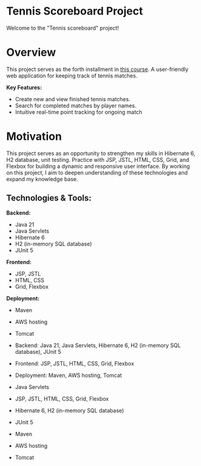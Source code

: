 # Tennis Scoreboard Project

Welcome to the "Tennis scoreboard" project!

# Overview

This project serves as the forth installment in
[this course](https://zhukovsd.github.io/java-backend-learning-course/Projects/TennisScoreboard/).
A user-friendly web application for keeping track of tennis matches. 

**Key Features:**
- Create new and view finished tennis matches.
- Search for completed matches by player names.
- Intuitive real-time point tracking for ongoing match 

# Motivation

This project serves as an opportunity to strengthen my skills in Hibernate 6, H2 database, unit testing. 
Practice with JSP, JSTL, HTML, CSS, Grid, and Flexbox for building a dynamic and responsive user interface. 
By working on this project, I aim to deepen understanding of these technologies and expand my knowledge base.

## Technologies & Tools:

**Backend:**
- Java 21
- Java Servlets
- Hibernate 6
- H2 (in-memory SQL database)
- JUnit 5

**Frontend:**
- JSP, JSTL
- HTML, CSS
- Grid, Flexbox

**Deployment:**
- Maven
- AWS hosting
- Tomcat


- Backend: Java 21, Java Servlets, Hibernate 6, H2 (in-memory SQL database), JUnit 5
- Frontend: JSP, JSTL, HTML, CSS, Grid, Flexbox
- Deployment: Maven, AWS hosting, Tomcat


- Java Servlets
- JSP, JSTL, HTML, CSS, Grid, Flexbox
- Hibernate 6, H2 (in-memory SQL database)
- JUnit 5
- Maven
- AWS hosting
- Tomcat